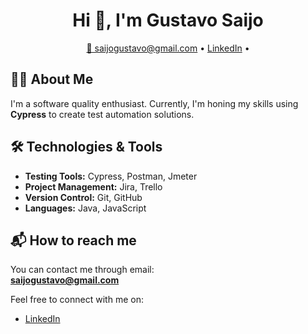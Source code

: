 <h1 align="center">Hi 👋, I'm Gustavo Saijo</h1>

<p align="center">
  <a href="mailto:saijogustavo@gmail.com">📧 saijogustavo@gmail.com</a> • 
  <a href="https://www.linkedin.com/in/gsaijo/" target="_blank">LinkedIn</a> • 
</p>

## 👨‍💻 About Me

I'm a software quality enthusiast. Currently, I'm honing my skills using **Cypress** to create test automation solutions.

## 🛠️ Technologies & Tools

- **Testing Tools:** Cypress, Postman, Jmeter
- **Project Management:** Jira, Trello
- **Version Control:** Git, GitHub
- **Languages:** Java, JavaScript

## 📬 How to reach me

You can contact me through email:  
[**saijogustavo@gmail.com**](mailto:saijogustavo@gmail.com)

Feel free to connect with me on:
- [LinkedIn](https://www.linkedin.com/in/yourlinkedinprofile)
